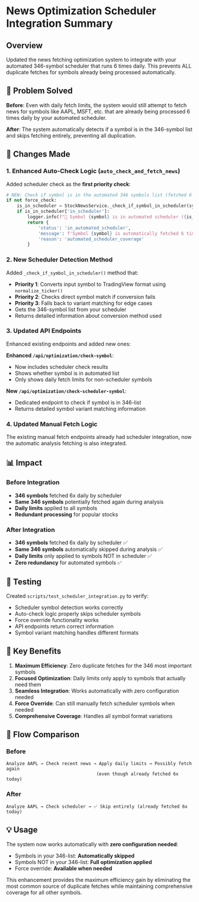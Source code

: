# News Optimization Scheduler Integration Summary

## Overview

Updated the news fetching optimization system to integrate with your automated 346-symbol scheduler that runs 6 times daily. This prevents ALL duplicate fetches for symbols already being processed automatically.

## 🎯 Problem Solved

**Before**: Even with daily fetch limits, the system would still attempt to fetch news for symbols like AAPL, MSFT, etc. that are already being processed 6 times daily by your automated scheduler.

**After**: The system automatically detects if a symbol is in the 346-symbol list and skips fetching entirely, preventing all duplication.

## 🔧 Changes Made

### 1. Enhanced Auto-Check Logic (`auto_check_and_fetch_news`)

Added scheduler check as the **first priority check**:

```python
# NEW: Check if symbol is in the automated 346 symbols list (fetched 6 times daily)
if not force_check:
    is_in_scheduler = StockNewsService._check_if_symbol_in_scheduler(symbol)
    if is_in_scheduler['in_scheduler']:
        logger.info(f"🤖 Symbol {symbol} is in automated scheduler ({is_in_scheduler['matching_variant']}) - skipping fetch")
        return {
            'status': 'in_automated_scheduler',
            'message': f'Symbol {symbol} is automatically fetched 6 times daily by scheduler',
            'reason': 'automated_scheduler_coverage'
        }
```

### 2. New Scheduler Detection Method

Added `_check_if_symbol_in_scheduler()` method that:
- **Priority 1**: Converts input symbol to TradingView format using `normalize_ticker()`
- **Priority 2**: Checks direct symbol match if conversion fails
- **Priority 3**: Falls back to variant matching for edge cases
- Gets the 346-symbol list from your scheduler
- Returns detailed information about conversion method used

### 3. Updated API Endpoints

Enhanced existing endpoints and added new ones:

**Enhanced `/api/optimization/check-symbol`**:
- Now includes scheduler check results
- Shows whether symbol is in automated list
- Only shows daily fetch limits for non-scheduler symbols

**New `/api/optimization/check-scheduler-symbol`**:
- Dedicated endpoint to check if symbol is in 346-list
- Returns detailed symbol variant matching information

### 4. Updated Manual Fetch Logic

The existing manual fetch endpoints already had scheduler integration, now the automatic analysis fetching is also integrated.

## 📊 Impact

### Before Integration
- **346 symbols** fetched 6x daily by scheduler
- **Same 346 symbols** potentially fetched again during analysis
- **Daily limits** applied to all symbols
- **Redundant processing** for popular stocks

### After Integration
- **346 symbols** fetched 6x daily by scheduler ✅
- **Same 346 symbols** automatically skipped during analysis ✅  
- **Daily limits** only applied to symbols NOT in scheduler ✅
- **Zero redundancy** for automated symbols ✅

## 🧪 Testing

Created `scripts/test_scheduler_integration.py` to verify:
- Scheduler symbol detection works correctly
- Auto-check logic properly skips scheduler symbols
- Force override functionality works
- API endpoints return correct information
- Symbol variant matching handles different formats

## 🎯 Key Benefits

1. **Maximum Efficiency**: Zero duplicate fetches for the 346 most important symbols
2. **Focused Optimization**: Daily limits only apply to symbols that actually need them  
3. **Seamless Integration**: Works automatically with zero configuration needed
4. **Force Override**: Can still manually fetch scheduler symbols when needed
5. **Comprehensive Coverage**: Handles all symbol format variations

## 🔄 Flow Comparison

### Before
```
Analyze AAPL → Check recent news → Apply daily limits → Possibly fetch again
                                  (even though already fetched 6x today)
```

### After  
```
Analyze AAPL → Check scheduler → ✅ Skip entirely (already fetched 6x today)
```

## 💡 Usage

The system now works automatically with **zero configuration needed**:

- Symbols in your 346-list: **Automatically skipped**
- Symbols NOT in your 346-list: **Full optimization applied**
- Force override: **Available when needed**

This enhancement provides the maximum efficiency gain by eliminating the most common source of duplicate fetches while maintaining comprehensive coverage for all other symbols. 